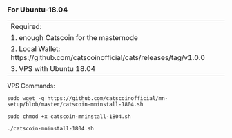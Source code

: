 ### For Ubuntu-18.04

<table>
<tr><td>Required:</td></tr>
<tr><td>1. enough Catscoin for the masternode </td></tr>
<tr><td>2. Local Wallet: https://github.com/catscoinofficial/cats/releases/tag/v1.0.0</td></tr>
<tr><td>3. VPS with Ubuntu 18.04</td></tr>
</table>


VPS Commands:

```
sudo wget -q https://github.com/catscoinofficial/mn-setup/blob/master/catscoin-mninstall-1804.sh
```

```
sudo chmod +x catscoin-mninstall-1804.sh
```

```
./catscoin-mninstall-1804.sh
```
